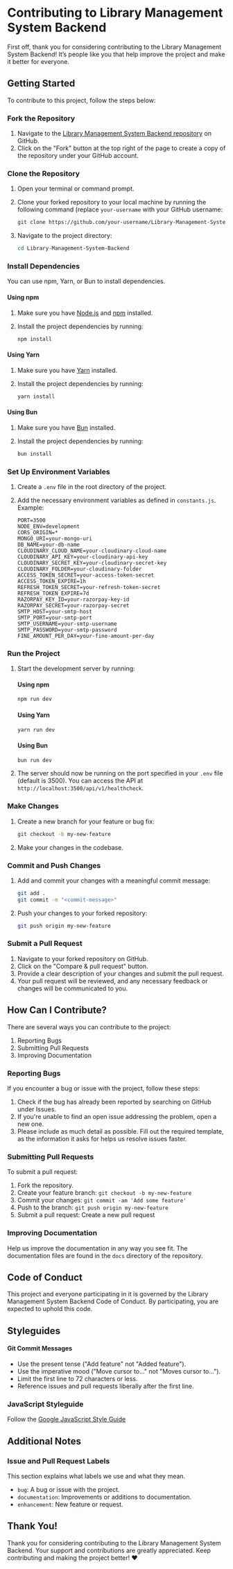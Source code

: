 # Contributing to Library Management System Backend

First off, thank you for considering contributing to the Library Management System Backend! It’s people like you that help improve the project and make it better for everyone.

## Getting Started

To contribute to this project, follow the steps below:

### Fork the Repository

1. Navigate to the [Library Management System Backend repository](https://github.com/subhranil002/Library-Management-System-Backend) on GitHub.
2. Click on the "Fork" button at the top right of the page to create a copy of the repository under your GitHub account.

### Clone the Repository

1. Open your terminal or command prompt.
2. Clone your forked repository to your local machine by running the following command (replace `your-username` with your GitHub username:

    ```sh
    git clone https://github.com/your-username/Library-Management-System-Backend.git
    ```

3. Navigate to the project directory:

    ```sh
    cd Library-Management-System-Backend
    ```

### Install Dependencies

You can use npm, Yarn, or Bun to install dependencies.

#### Using npm

1. Make sure you have [Node.js](https://nodejs.org/) and [npm](https://www.npmjs.com/) installed.
2. Install the project dependencies by running:

    ```sh
    npm install
    ```

#### Using Yarn

1. Make sure you have [Yarn](https://yarnpkg.com/) installed.
2. Install the project dependencies by running:

    ```sh
    yarn install
    ```

#### Using Bun

1. Make sure you have [Bun](https://bun.sh/) installed.
2. Install the project dependencies by running:

    ```sh
    bun install
    ```

### Set Up Environment Variables

1. Create a `.env` file in the root directory of the project.
2. Add the necessary environment variables as defined in `constants.js`. Example:

    ```env
    PORT=3500
    NODE_ENV=development
    CORS_ORIGIN=*
    MONGO_URI=your-mongo-uri
    DB_NAME=your-db-name
    CLOUDINARY_CLOUD_NAME=your-cloudinary-cloud-name
    CLOUDINARY_API_KEY=your-cloudinary-api-key
    CLOUDINARY_SECRET_KEY=your-cloudinary-secret-key
    CLOUDINARY_FOLDER=your-cloudinary-folder
    ACCESS_TOKEN_SECRET=your-access-token-secret
    ACCESS_TOKEN_EXPIRE=1h
    REFRESH_TOKEN_SECRET=your-refresh-token-secret
    REFRESH_TOKEN_EXPIRE=7d
    RAZORPAY_KEY_ID=your-razorpay-key-id
    RAZORPAY_SECRET=your-razorpay-secret
    SMTP_HOST=your-smtp-host
    SMTP_PORT=your-smtp-port
    SMTP_USERNAME=your-smtp-username
    SMTP_PASSWORD=your-smtp-password
    FINE_AMOUNT_PER_DAY=your-fine-amount-per-day
    ```

### Run the Project

1. Start the development server by running:

    #### Using npm

    ```sh
    npm run dev
    ```

    #### Using Yarn

    ```sh
    yarn run dev
    ```

    #### Using Bun

    ```sh
    bun run dev
    ```

2. The server should now be running on the port specified in your `.env` file (default is 3500). You can access the API at `http://localhost:3500/api/v1/healthcheck`.

### Make Changes

1. Create a new branch for your feature or bug fix:

    ```sh
    git checkout -b my-new-feature
    ```

2. Make your changes in the codebase.

### Commit and Push Changes

1. Add and commit your changes with a meaningful commit message:

    ```sh
    git add .
    git commit -m "<commit-message>"
    ```

2. Push your changes to your forked repository:

    ```sh
    git push origin my-new-feature
    ```

### Submit a Pull Request

1. Navigate to your forked repository on GitHub.
2. Click on the "Compare & pull request" button.
3. Provide a clear description of your changes and submit the pull request.
4. Your pull request will be reviewed, and any necessary feedback or changes will be communicated to you.

## How Can I Contribute?

There are several ways you can contribute to the project:

1. Reporting Bugs
2. Submitting Pull Requests
3. Improving Documentation

### Reporting Bugs

If you encounter a bug or issue with the project, follow these steps:

1. Check if the bug has already been reported by searching on GitHub under Issues.
2. If you're unable to find an open issue addressing the problem, open a new one.
3. Please include as much detail as possible. Fill out the required template, as the information it asks for helps us resolve issues faster.

### Submitting Pull Requests

To submit a pull request:

1. Fork the repository.
2. Create your feature branch: `git checkout -b my-new-feature`
3. Commit your changes: `git commit -am 'Add some feature'`
4. Push to the branch: `git push origin my-new-feature`
5. Submit a pull request: Create a new pull request

### Improving Documentation

Help us improve the documentation in any way you see fit. The documentation files are found in the `docs` directory of the repository.

## Code of Conduct

This project and everyone participating in it is governed by the Library Management System Backend Code of Conduct. By participating, you are expected to uphold this code.

## Styleguides

#### Git Commit Messages

- Use the present tense ("Add feature" not "Added feature").
- Use the imperative mood ("Move cursor to..." not "Moves cursor to...").
- Limit the first line to 72 characters or less.
- Reference issues and pull requests liberally after the first line.

### JavaScript Styleguide

Follow the [Google JavaScript Style Guide](https://google.github.io/styleguide/jsguide.html)

## Additional Notes

### Issue and Pull Request Labels

This section explains what labels we use and what they mean.

- `bug`: A bug or issue with the project.
- `documentation`: Improvements or additions to documentation.
- `enhancement`: New feature or request.

## Thank You!

Thank you for considering contributing to the Library Management System Backend. Your support and contributions are greatly appreciated. Keep contributing and making the project better! ❤️
